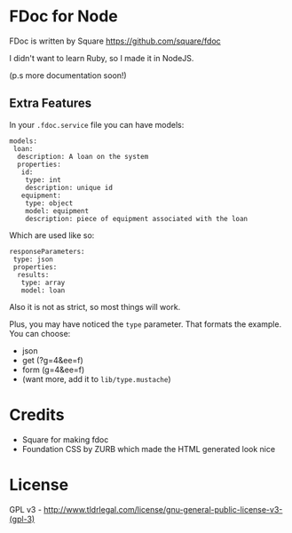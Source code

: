 # FDoc for Node

FDoc is written by Square https://github.com/square/fdoc

I didn't want to learn Ruby, so I made it in NodeJS.

(p.s more documentation soon!)

## Extra Features

In your `.fdoc.service` file you can have models:

	models:
	 loan:
	  description: A loan on the system
	  properties:
	   id:
	    type: int
	    description: unique id
	   equipment:
	    type: object
	    model: equipment
	    description: piece of equipment associated with the loan

Which are used like so:

	responseParameters:
	 type: json
	 properties:
	  results:
	   type: array
	   model: loan

Also it is not as strict, so most things will work.

Plus, you may have noticed the `type` parameter. That formats the example. You can choose:

* json
* get (?g=4&ee=f)
* form (g=4&ee=f)
* (want more, add it to `lib/type.mustache`)

# Credits

* Square for making fdoc
* Foundation CSS by ZURB which made the HTML generated look nice

# License

GPL v3 - http://www.tldrlegal.com/license/gnu-general-public-license-v3-(gpl-3)